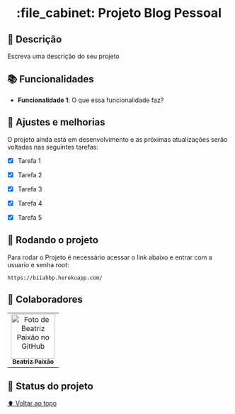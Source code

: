<h1 align="center">:file_cabinet: Projeto Blog Pessoal</h1>

## :memo: Descrição
Escreva uma descrição do seu projeto

## :books: Funcionalidades
* <b>Funcionalidade 1</b>: O que essa funcionalidade faz?

## :wrench: Ajustes e melhorias

O projeto ainda está em desenvolvimento e as próximas atualizações serão voltadas nas seguintes tarefas:

- [x] Tarefa 1
- [x] Tarefa 2
- [x] Tarefa 3
- [x] Tarefa 4
- [x] Tarefa 5


## :rocket: Rodando o projeto
Para rodar o Projeto é necessário acessar o link abaixo e entrar com a usuario e senha root:
```
https://biiahbp.herokuapp.com/
```

## :handshake: Colaboradores
<table>
  <tr>
    <td align="center">
      <a href="https://github.com/biiah-paixao">
        <img src="https://avatars.githubusercontent.com/u/88353298?v=4" width="100px;" alt="Foto de Beatriz Paixão no GitHub"/><br>
        <sub>
          <b>Beatriz Paixão</b>
        </sub>
      </a>
    </td>
  </tr>
</table>

## :dart: Status do projeto
[⬆ Voltar ao topo](#ProjetoBlogPessoal)<br>
